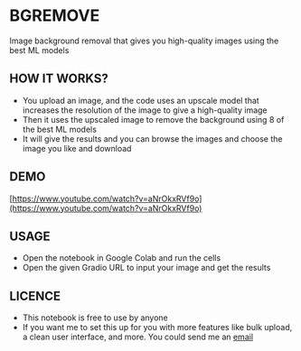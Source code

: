 # BGREMOVE
Image background removal that gives you high-quality images using the best ML models

## HOW IT WORKS?
- You upload an image, and the code uses an upscale model that increases the resolution of the image to give a high-quality image
- Then it uses the upscaled image to remove the background using 8 of the best ML models
- It will give the results and you can browse the images and choose the image you like and download

## DEMO
[https://www.youtube.com/watch?v=aNrOkxRVf9o](https://www.youtube.com/watch?v=aNrOkxRVf9o)

## USAGE
- Open the notebook in Google Colab and run the cells
- Open the given Gradio URL to input your image and get the results

## LICENCE
- This notebook is free to use by anyone
- If you want me to set this up for you with more features like bulk upload, a clean user interface, and more. You could send me an [email](maelghrib@gmail.com)




